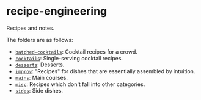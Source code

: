 # recipe-engineering
Recipes and notes.

The folders are as follows:
* [``batched-cocktails``](https://github.com/elijahcole/cocktail-engineering/tree/main/batched-cocktails): Cocktail recipes for a crowd. 
* [``cocktails``](https://github.com/elijahcole/cocktail-engineering/tree/main/cocktails): Single-serving cocktail recipes.
* [``desserts``](https://github.com/elijahcole/cocktail-engineering/tree/main/desserts): Desserts.
* [``improv``](https://github.com/elijahcole/cocktail-engineering/tree/main/improv): "Recipes" for dishes that are essentially assembled by intuition. 
* [``mains``](https://github.com/elijahcole/recipe-engineering/tree/main/mains): Main courses.
* [``misc``](https://github.com/elijahcole/cocktail-engineering/tree/main/misc): Recipes which don't fall into other categories. 
* [``sides``](https://github.com/elijahcole/recipe-engineering/tree/main/sides): Side dishes. 
